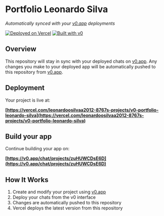 # Portfolio Leonardo Silva

*Automatically synced with your [v0.app](https://v0.app) deployments*

[![Deployed on Vercel](https://img.shields.io/badge/Deployed%20on-Vercel-black?style=for-the-badge&logo=vercel)](https://vercel.com/leonardoosilvaa2012-8767s-projects/v0-portfolio-leonardo-silva)
[![Built with v0](https://img.shields.io/badge/Built%20with-v0.app-black?style=for-the-badge)](https://v0.app/chat/projects/zuHUWCDsE6D)

## Overview

This repository will stay in sync with your deployed chats on [v0.app](https://v0.app).
Any changes you make to your deployed app will be automatically pushed to this repository from [v0.app](https://v0.app).

## Deployment

Your project is live at:

**[https://vercel.com/leonardoosilvaa2012-8767s-projects/v0-portfolio-leonardo-silva](https://vercel.com/leonardoosilvaa2012-8767s-projects/v0-portfolio-leonardo-silva)**

## Build your app

Continue building your app on:

**[https://v0.app/chat/projects/zuHUWCDsE6D](https://v0.app/chat/projects/zuHUWCDsE6D)**

## How It Works

1. Create and modify your project using [v0.app](https://v0.app)
2. Deploy your chats from the v0 interface
3. Changes are automatically pushed to this repository
4. Vercel deploys the latest version from this repository
